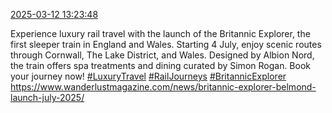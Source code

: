 [2025-03-12 13:23:48](https://mstdn.social/@hill_wanderer/114149676047902393)

Experience luxury rail travel with the launch of the Britannic Explorer, the first sleeper train in England and Wales. Starting 4 July, enjoy scenic routes through Cornwall, The Lake District, and Wales. Designed by Albion Nord, the train offers spa treatments and dining curated by Simon Rogan. Book your journey now! <a href="https://mstdn.social/tags/LuxuryTravel" class="mention hashtag" rel="tag">#LuxuryTravel</a> <a href="https://mstdn.social/tags/RailJourneys" class="mention hashtag" rel="tag">#RailJourneys</a> <a href="https://mstdn.social/tags/BritannicExplorer" class="mention hashtag" rel="tag">#BritannicExplorer</a> <a href="https://www.wanderlustmagazine.com/news/britannic-explorer-belmond-launch-july-2025/" target="_blank" rel="nofollow noopener noreferrer" translate="no">https://www.wanderlustmagazine.com/news/britannic-explorer-belmond-launch-july-2025/</a>